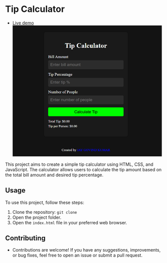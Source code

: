 # Tip Calculator

- [Live demo](https://jay-govind-kumar.github.io/chai-cohort/projects/Tip%20Calculator/)
  ![Simple Calculator](./assets/tip.png)

This project aims to create a simple tip calculator using HTML, CSS, and JavaScript. The calculator allows users to calculate the tip amount based on the total bill amount and desired tip percentage.

## Usage

To use this project, follow these steps:

1. Clone the repository: `git clone `
2. Open the project folder.
3. Open the `index.html` file in your preferred web browser.

## Contributing

- Contributions are welcome! If you have any suggestions, improvements, or bug fixes, feel free to open an issue or submit a pull request.